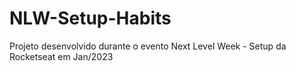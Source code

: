 # NLW-Setup-Habits
Projeto desenvolvido durante o evento Next Level Week - Setup da Rocketseat em Jan/2023